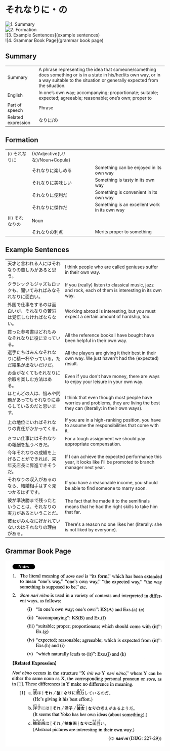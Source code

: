 # それなりに・の

![1. Summary](summary)<br>
![2. Formation](formation)<br>
![3. Example Sentences](example sentences)<br>
![4. Grammar Book Page](grammar book page)<br>


## Summary

<table><tr>   <td>Summary</td>   <td>A phrase representing the idea that someone/something does something or is in a state in his/her/its own way, or in a way suitable to the situation or generally expected from the situation.</td></tr><tr>   <td>English</td>   <td>In one’s own way; accompanying; proportionate; suitable; expected; agreeable; reasonable; one’s own; proper to</td></tr><tr>   <td>Part of speech</td>   <td>Phrase</td></tr><tr>   <td>Related expression</td>   <td>なりに/の</td></tr></table>

## Formation

<table class="table"><tbody><tr class="tr head"><td class="td"><span class="numbers">(i)</span> <span class="concept">それなりに</span></td><td class="td"><span class="concept"></span><span>{V/Adjective(い/な)/Noun+Copula}</span></td><td class="td"></td></tr><tr class="tr"><td class="td"></td><td class="td"><span class="concept">それなりに</span><span>楽しめる</span></td><td class="td"><span>Something can be enjoyed in its own way</span></td></tr><tr class="tr"><td class="td"></td><td class="td"><span class="concept">それなりに</span><span>美味しい</span></td><td class="td"><span>Something is tasty in its own way</span></td></tr><tr class="tr"><td class="td"></td><td class="td"><span class="concept">それなりに</span><span>便利だ</span></td><td class="td"><span>Something is convenient in its own way</span></td></tr><tr class="tr"><td class="td"></td><td class="td"><span class="concept">それなりに</span><span>傑作だ</span></td><td class="td"><span>Something is an excellent work in its own way</span></td></tr><tr class="tr head"><td class="td"><span class="numbers">(ii)</span> <span class="concept">それなりの</span></td><td class="td"><span class="concept"></span><span>Noun</span></td><td class="td"></td></tr><tr class="tr"><td class="td"></td><td class="td"><span class="concept">それなりの</span><span>利点</span></td><td class="td"><span>Merits proper to something</span></td></tr></tbody></table>

## Example Sentences

<table><tr>   <td>天才と言われる人にはそれなりの苦しみがあると思う。</td>   <td>I think people who are called geniuses suffer in their own way.</td></tr><tr>   <td>クラシックもジャズもロックも、聞いてみればみなそれなりに面白い。</td>   <td>If you (really) listen to classical music, jazz and rock, each of them is interesting in its own way.</td></tr><tr>   <td>外国で仕事をするのは面白いが、それなりの苦労は覚悟しなければならない。</td>   <td>Working abroad is interesting, but you must expect a certain amount of hardship, too.</td></tr><tr>   <td>買った参考書はどれもみなそれなりに役に立っている。</td>   <td>All the reference books I have bought have been helpful in their own way.</td></tr><tr>   <td>選手たちはみんなそれなりに精一杯やっている。ただ結果が出ないだけだ。</td>   <td>All the players are giving it their best in their own way. We just haven't had the (expected) result.</td></tr><tr>   <td>お金がなくてもそれなりに余暇を楽しむ方法はある。</td>   <td>Even if you don't have money, there are ways to enjoy your leisure in your own way.</td></tr><tr>   <td>ほとんどの人は、悩みや問題があってもそれなりに暮らしているのだと思います。</td>   <td>I think that even though most people have worries and problems, they are living the best they can (literally: in their own ways).</td></tr><tr>   <td>上の地位にいればそれなりの責任がかかってくる。</td>   <td>If you are in a high-ranking position, you have to assume the responsibilities that come with it.</td></tr><tr>   <td>きつい仕事にはそれなりの報酬を払うべきだ。</td>   <td>For a tough assignment we should pay appropriate compensation.</td></tr><tr>   <td>今年それなりの成績を上げることができれば、来年支店長に昇進できそうだ。</td>   <td>If I can achieve the expected performance this year, it looks like I'll be promoted to branch manager next year.</td></tr><tr>   <td>それなりの収入があるのなら、結婚相手はすぐ見つかるはずです。</td>   <td>If you have a reasonable income, you should be able to ﬁnd someone to marry soon.</td></tr><tr>   <td>彼が準決勝まで残ったということは、それなりの実力があるということだ。</td>   <td>The fact that he made it to the semiﬁnals means that he had the right skills to take him that far.</td></tr><tr>   <td>彼女がみんなに好かれていないのはそれなりの理由がある。</td>   <td>There's a reason no one likes her (literally: she is not liked by everyone).</td></tr></table>

## Grammar Book Page

![](../img/Advancedそれなりに／の.png)

